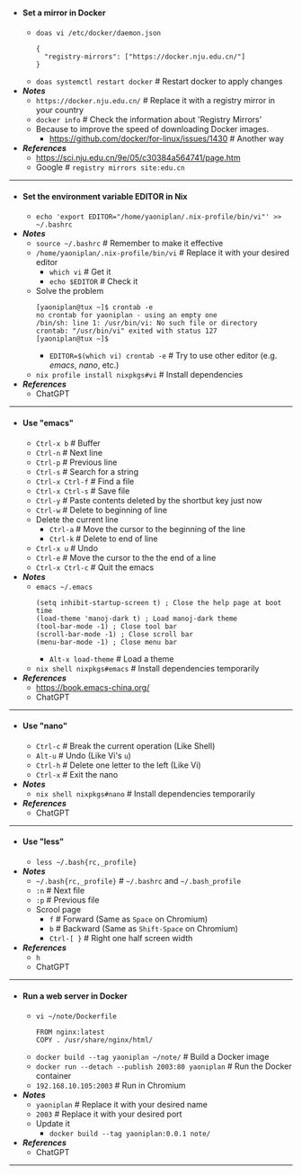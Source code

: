 - #### Set a mirror in Docker
    - `doas vi /etc/docker/daemon.json`
      ```
      {
        "registry-mirrors": ["https://docker.nju.edu.cn/"]
      }
      ```
    - `doas systemctl restart docker` # Restart docker to apply changes
- ***Notes***
    - `https://docker.nju.edu.cn/` # Replace it with a registry mirror in your country
    - `docker info` # Check the information about 'Registry Mirrors'
    - Because to improve the speed of downloading Docker images.
        - https://github.com/docker/for-linux/issues/1430 # Another way
- ***References***
    - https://sci.nju.edu.cn/9e/05/c30384a564741/page.htm
    - Google # `registry mirrors site:edu.cn`
- ---
- #### Set the environment variable EDITOR in Nix
    - `echo 'export EDITOR="/home/yaoniplan/.nix-profile/bin/vi"' >> ~/.bashrc`
- ***Notes***
    - `source ~/.bashrc` # Remember to make it effective
    - `/home/yaoniplan/.nix-profile/bin/vi` # Replace it with your desired editor
        - `which vi` # Get it
        - `echo $EDITOR` # Check it
    - Solve the problem
      ```
      [yaoniplan@tux ~]$ crontab -e
      no crontab for yaoniplan - using an empty one
      /bin/sh: line 1: /usr/bin/vi: No such file or directory
      crontab: "/usr/bin/vi" exited with status 127
      [yaoniplan@tux ~]$
      ```
        - `EDITOR=$(which vi) crontab -e` # Try to use other editor (e.g. *emacs*, *nano*, etc.)
    - `nix profile install nixpkgs#vi` # Install dependencies
- ***References***
    - ChatGPT
- ---
- #### Use "emacs"
    - `Ctrl-x b` # Buffer
    - `Ctrl-n` # Next line
    - `Ctrl-p` # Previous line
    - `Ctrl-s` # Search for a string
    - `Ctrl-x Ctrl-f` # Find a file
    - `Ctrl-x Ctrl-s` # Save file
    - `Ctrl-y` # Paste contents deleted by the shortbut key just now
    - `Ctrl-w` # Delete to beginning of line
    - Delete the current line
        - `Ctrl-a` # Move the cursor to the beginning of the line
        - `Ctrl-k` # Delete to end of line
    - `Ctrl-x u` # Undo
    - `Ctrl-e` # Move the cursor to the the end of a line
    - `Ctrl-x Ctrl-c` # Quit the emacs
- ***Notes***
    - `emacs ~/.emacs`
      ```
      (setq inhibit-startup-screen t) ; Close the help page at boot time
      (load-theme 'manoj-dark t) ; Load manoj-dark theme
      (tool-bar-mode -1) ; Close tool bar
      (scroll-bar-mode -1) ; Close scroll bar
      (menu-bar-mode -1) ; Close menu bar
      ```
        - `Alt-x load-theme` # Load a theme
    - `nix shell nixpkgs#emacs` # Install dependencies temporarily
- ***References***
    - https://book.emacs-china.org/
    - ChatGPT
- ---
- #### Use "nano"
    - `Ctrl-c` # Break the current operation (Like Shell)
    - `Alt-u` # Undo (Like Vi's `u`)
    - `Ctrl-h` # Delete one letter to the left (Like Vi)
    - `Ctrl-x` # Exit the nano
- ***Notes***
    - `nix shell nixpkgs#nano` # Install dependencies temporarily
- ***References***
    - ChatGPT
- ---
- #### Use "less"
    - `less ~/.bash{rc,_profile}`
- ***Notes***
    - `~/.bash{rc,_profile}` # `~/.bashrc` and `~/.bash_profile`
    - `:n` # Next file
    - `:p` # Previous file
    - Scrool page
        - `f` # Forward (Same as `Space` on Chromium)
        - `b` # Backward (Same as `Shift-Space` on Chromium)
        - `Ctrl-[ }` # Right one half screen width
- ***References***
    - `h`
    - ChatGPT
- ---
- #### Run a web server in Docker
    - `vi ~/note/Dockerfile`
      ```
      FROM nginx:latest
      COPY . /usr/share/nginx/html/
      ```
    - `docker build --tag yaoniplan ~/note/` # Build a Docker image
    - `docker run --detach --publish 2003:80 yaoniplan` # Run the Docker container
    - `192.168.10.105:2003` # Run in Chromium
- ***Notes***
    - `yaoniplan` # Replace it with your desired name
    - `2003` # Replace it with your desired port
    - Update it
        - `docker build --tag yaoniplan:0.0.1 note/`
- ***References***
    - ChatGPT
- ---
